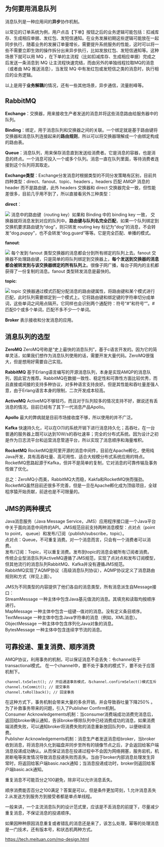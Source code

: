 ## 为何要用消息队列
消息队列是一种应用间的**异步**协作机制。

以常见的订单系统为例，用户点击【下单】按钮之后的业务逻辑可能包括：扣减库存、生成相应单据、发红包、发短信通知。在业务发展初期这些逻辑可能放在一起同步执行，随着业务的发展订单量增长，需要提升系统服务的性能，这时可以将一些不需要立即生效的操作拆分出来异步执行，比如发放红包、发短信通知等。这种场景下就可以用 MQ ，在下单的主流程（比如扣减库存、生成相应单据）完成之后发送一条消息到 MQ 让主流程快速完结，而由另外的单独线程拉取MQ的消息（或者由 MQ 推送消息），当发现 MQ 中有发红包或发短信之类的消息时，执行相应的业务逻辑。

以上是用于**业务解耦**的情况，还有一些其他场景，异步通信，流量削峰等。

## RabbitMQ
**Exchange**：交换器，用来接收生产者发送的消息并将这些消息路由给服务器中的队列。

**Binding**：绑定，用于消息队列和交换器之间的关联。一个绑定就是基于路由键将交换器和消息队列连接起来的**路由规则**，所以可以将交换器理解成一个由绑定构成的路由表。

**Queue**：消息队列，用来保存消息直到发送给消费者。它是消息的容器，也是消息的终点。一个消息可投入一个或多个队列。消息一直在队列里面，等待消费者连接到这个队列将其取走。

**Exchange类型**：Exchange分发消息时根据类型的不同分发策略有区别，目前共四种类型：direct、fanout、topic、headers 。headers 匹配 AMQP 消息的 header 而不是路由键，此外 headers 交换器和 direct 交换器完全一致，但性能差很多，目前几乎用不到了，所以直接看另外三种类型：

**direct**：

![](https://upload-images.jianshu.io/upload_images/5015984-13db639d2c22f2aa.png?imageMogr2/auto-orient/strip%7CimageView2/2/w/385)
消息中的路由键（routing key）如果和 Binding 中的 binding key 一致， 交换器就将消息发到对应的队列中。**路由键与队列名完全匹配**，如果一个队列绑定到交换机要求路由键为“dog”，则只转发 routing key 标记为“dog”的消息，不会转发“dog.puppy”，也不会转发“dog.guard”等等。它是完全匹配、单播的模式。

**fanout**:

![](https://upload-images.jianshu.io/upload_images/5015984-2f509b7f34c47170.png?imageMogr2/auto-orient/strip%7CimageView2/2/w/463)
每个发到 fanout 类型交换器的消息都会分到所有绑定的队列上去。fanout 交换器不处理路由键，只是简单的将队列绑定到交换器上，**每个发送到交换器的消息都会被转发到与该交换器绑定的所有队列上**。很像子网广播，每台子网内的主机都获得了一份复制的消息。fanout 类型转发消息是最快的。

**topic**:

![](https://upload-images.jianshu.io/upload_images/5015984-275ea009bdf806a0.png?imageMogr2/auto-orient/strip%7CimageView2/2/w/558)
topic 交换器通过模式匹配分配消息的路由键属性，将路由键和某个模式进行匹配，此时队列需要绑定到一个模式上。它将路由键和绑定键的字符串切分成单词，这些单词之间用点隔开。它同样也会识别两个通配符：符号“#”和符号“”。#匹配0个或多个单词，匹配不多不少一个单词。

**Broker** 表示接收和分发消息的应用。

## 消息队列的选型
**ZeroMQ** ZeroMQ号称是“史上最快的消息队列”，基于c语言开发的。因为它的简单灵活，如果我们想作为消息队列使用的话，需要开发大量代码。ZeroMQ很强大，但是想用好需要自己实现。

**RabbitMQ** 基于Erlang语言编写的开源消息队列，本身是实现AMQP的消息队列，因此官方推荐。RabbitMQ在数据一致性、稳定性和可靠性方面比较优秀，而且直接或间接的支持多种协议，对多种语言支持良好。但是其性能和吞吐量差强人意，由于Erlang语言本身的限制，二次开发成本较高。

**ActiveMQ** ActiveMQ不够轻巧，而且对于队列较多的情况支持不好，据说还有丢消息的情况。目前已经有了其下一代消息产品Apollo。

**Apollo** 最大的弊病就是目前市场接收度不够，所以使用的并不广泛。

**Kafka** 快速持久化，可以在O(1)的系统开销下进行消息持久化；高吞吐，在一台普通的服务器上既可以达到10W/s的吞吐速率；完全的分布式系统。因为设计之初是作为日志流平台和运营消息管道平台，所以实现了消息顺序和海量堆积。

**RocketMQ** RocketMQ是阿里开源的消息中间件，目前在Apache孵化，使用纯Java开发，具有高吞吐量、高可用性、适合大规模分布式系统应用的特点。RocketMQ思路起源于Kafka，但并不是简单的复制，它对消息的可靠传输及事务性做了优化。

总之：ZeroMQ小而美，RabbitMQ大而稳，Kakfa和RocketMQ快而强劲。RocketMQ虽然目前还很多不完善，但是一旦在Apache孵化成为顶级项目，全球程序猿开始贡献，前途也是不可限量的。

## JMS的两种模式
Java消息服务（Java Message Service，JMS）应用程序接口是一个Java平台中关于面向消息中间件的API。JMS规范目前支持两种消息模型：点对点（point to point， queue）和发布/订阅（publish/subscribe，topic）。   
点对点：Queue，不可重复消费。对一个消息而言，只会有一个消费者可以消费。  
发布/订阅：Topic，可以重复消费。发布到topic的消息会被所有订阅者消费。  
传统企业型消息队列ActiveMQ遵循了JMS规范，实现了点对点和发布订阅模型，但其他流行的消息队列RabbitMQ、Kafka并没有遵循JMS规范。   
RabbitMQ实现了AQMP协议（高级消息队列协议），AQMP协议定义了消息路由规则和方式（祥见上面）。   

JMS为不同类型的内容提供了他们各自的消息类型，所有消息派生自Message接口：  
StreamMessage   一种主体中包含Java基元值流的消息。其填充和读取均按顺序进行。  
MapMessage       一种主体中包含一组键--值对的消息。没有定义条目顺序。  
TextMessage       一种主体中包含Java字符串的消息（例如，XML消息）。  
ObjectMessage    一种主体中包含序列化Java对象的消息。  
BytesMessage     一种主体中包含连续字节流的消息。  

## 可靠投递、重复消费、顺序消费
AMQP协议，利用事务的机制，可以保证消息不会丢失：令channel处于transactional模式。 在一个channel中，要不处于事务的模式下，要不处于应答机制下。

	channel.txSelect(); // 开启通道事务模式，与channel.confirmSelect()模式互斥
	channel.txCommit(); // 提交事务
	channel.txRollback(); // 回滚事务
在这种方式下，事务机制会带来大量的多余开销，并会导致吞吐量下降250% 。为了补救事务带来的问题，引入了Publisher Confirm机制。  
Consumer Acknowledgements机制：当consumer消费端成功消费完消息后，返回给broker确认通知，告诉broker移除队列中已经消费成功的消息，如果消费端消费失败，可以通知broker将消费失败的消息重新放回队列中，以便继续消费。   
Publisher Acknowledgements机制：消息生产者发送消息给broker，当broker收到消息，将消息持久化到磁盘并同步至所有的镜像节点之后，才会返回给客户端消息投递成功确认。从而保证消息在投递过程中不会因为网络拥塞，服务宕机，机房断电等突发情况导致消息投递失败而丢失。当由于broker内部消息处理发生异常时，将返回给客户端basic.nack通知；当消息投递成功时，broker则返回给客户端basic.ack通知。

重复消息不可能百分之100避免，除非可以允许消息丢失。  

顺序消费能否百分之100满足？答案是可以，但是条件更加苛刻，1.允许消息丢失 2.从发送方到服务方到接受者都是单点单线程。  

一般来讲，一个主流消息队列的设计范式里，应该是不丢消息的前提下，尽量减少重复消息，不保证消息的投递顺序。

如果因种种原因消息重复或者错乱的消息还是来了，该怎么处理，幂等的处理消息是一门技术，还有版本号，和状态机两种方式。

https://tech.meituan.com/mq-design.html